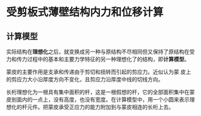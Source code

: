 # 受剪板式薄壁结构内力和位移计算

## 计算模型

实际结构在**理想化**之后，就变换成另一种与原结构不尽相同但又保持了原结构在受力和传力过程中的基本和主要力学特征的另一种理想化了的结构，即**计算模型**。

蒙皮的主要作用是支承和传递由于剪切和扭转而引起的剪应力。近似认为蒙
皮上的剪应力大小沿厚度方向不变化，且剪应力沿厚度中线的切线方向。

长桁理想化为一根具有集中面积的杆，这是一根假想的杆，它的全部面积集中在蒙皮剖面内的一点上，没有高度，也没有宽度。在计算模型中，用一个小圆来表示理想化的杆元件。把蒙皮承受正应力的能力附加到与蒙皮相连的长桁上去。


